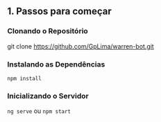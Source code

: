 ## 1. Passos para começar

### Clonando o Repositório

git clone https://github.com/GpLima/warren-bot.git

### Instalando as Dependências

`npm install`

### Inicializando o Servidor

`ng serve` ou `npm start`
